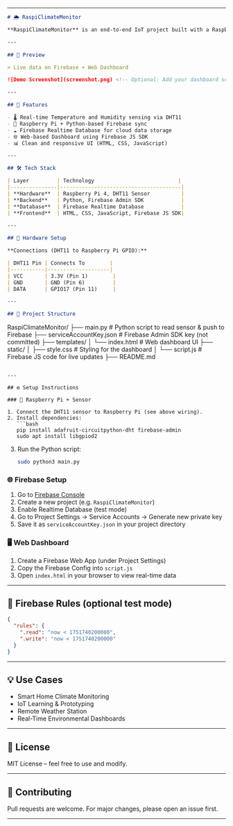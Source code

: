
---

```markdown
# 🌦️ RaspiClimateMonitor

**RaspiClimateMonitor** is an end-to-end IoT project built with a Raspberry Pi and a DHT11 sensor to monitor **temperature and humidity** in real-time. The data is pushed to **Firebase Realtime Database** using Python and displayed on a responsive **web dashboard** using HTML, CSS, and JavaScript.

---

## 📸 Preview

> Live data on Firebase + Web Dashboard

![Demo Screenshot](screenshot.png) <!-- Optional: Add your dashboard screenshot -->

---

## 🚀 Features

- 🌡️ Real-time Temperature and Humidity sensing via DHT11
- 📡 Raspberry Pi + Python-based Firebase sync
- ☁️ Firebase Realtime Database for cloud data storage
- 🌐 Web-based Dashboard using Firebase JS SDK
- 📊 Clean and responsive UI (HTML, CSS, JavaScript)

---

## 🛠️ Tech Stack

| Layer         | Technology                           |
|---------------|---------------------------------------|
| **Hardware**  | Raspberry Pi 4, DHT11 Sensor          |
| **Backend**   | Python, Firebase Admin SDK            |
| **Database**  | Firebase Realtime Database            |
| **Frontend**  | HTML, CSS, JavaScript, Firebase JS SDK|

---

## 🧰 Hardware Setup

**Connections (DHT11 to Raspberry Pi GPIO):**

| DHT11 Pin | Connects To        |
|-----------|--------------------|
| VCC       | 3.3V (Pin 1)        |
| GND       | GND (Pin 6)         |
| DATA      | GPIO17 (Pin 11)     |

---

## 📁 Project Structure

```

RaspiClimateMonitor/
├── main.py                  # Python script to read sensor & push to Firebase
├── serviceAccountKey.json  # Firebase Admin SDK key (not committed)
├── templates/
│   └── index.html           # Web dashboard UI
├── static/
│   ├── style.css            # Styling for the dashboard
│   └── script.js            # Firebase JS code for live updates
├── README.md

````

---

## ⚙️ Setup Instructions

### 🔌 Raspberry Pi + Sensor

1. Connect the DHT11 sensor to Raspberry Pi (see above wiring).
2. Install dependencies:
   ```bash
   pip install adafruit-circuitpython-dht firebase-admin
   sudo apt install libgpiod2
````

3. Run the Python script:

   ```bash
   sudo python3 main.py
   ```

### 🌐 Firebase Setup

1. Go to [Firebase Console](https://console.firebase.google.com/)
2. Create a new project (e.g. `RaspiClimateMonitor`)
3. Enable Realtime Database (test mode)
4. Go to Project Settings → Service Accounts → Generate new private key
5. Save it as `serviceAccountKey.json` in your project directory

### 🖥️ Web Dashboard

1. Create a Firebase Web App (under Project Settings)
2. Copy the Firebase Config into `script.js`
3. Open `index.html` in your browser to view real-time data

---

## 📌 Firebase Rules (optional test mode)

```json
{
  "rules": {
    ".read": "now < 1751740200000",
    ".write": "now < 1751740200000"
  }
}
```

---

## 💡 Use Cases

* Smart Home Climate Monitoring
* IoT Learning & Prototyping
* Remote Weather Station
* Real-Time Environmental Dashboards

---

## 📜 License

MIT License – feel free to use and modify.

---

## 🤝 Contributing

Pull requests are welcome. For major changes, please open an issue first.

---

 
